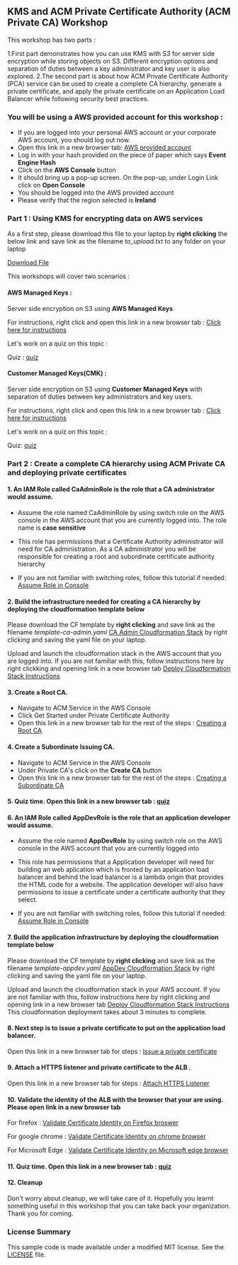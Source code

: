 ## KMS and ACM Private Certificate Authority (ACM Private CA) Workshop

This workshop has two parts :

1.First part demonstrates how you can use KMS with S3 for server side encryption while storing objects on S3. Different encryption options and separation of duties between a key administrator and key user is also explored.
2.The second part is about how ACM Private Certificate Authority (PCA) service can be used to create a complete CA hierarchy, generate a private certificate, and apply the private certificate on an Application Load Balancer while following security best practices.

### You will be using a AWS provided account for this workshop :

* If you are logged into your personal AWS account or your corporate AWS account, you should log out now.
* Open this link in a new browser tab: [AWS provided account](https://dashboard.eventengine.run/)
* Log in with your hash provided on the piece of paper which says **Event Engine Hash**
* Click on the **AWS Console** button
* It should bring up a pop-up screen. On the pop-up,  under Login Link click on **Open Console**
* You should be logged into the AWS provided account
* Please verify that the region selected is **Ireland**

### Part 1 : Using KMS for encrypting data on AWS services

As a first step, please download this file to your laptop by **right clicking** the below link and save link as the filename *to_upload.txt* to any folder on your laptop

[Download File](https://raw.githubusercontent.com/aws-samples/data-protection/master/usecase-8/files/to_upload.txt) 

This workshops will cover two scenarios :

#### AWS Managed Keys :

Server side encryption on S3 using **AWS Managed Keys**

For instructions, right click and open this link in a new browser tab : [Click here for instructions](https://view.highspot.com/viewer/5d9e69b634d6be6992300ade)

Let's work on a quiz on this topic :

Quiz : [quiz](https://bit.ly/2BcatBk)

#### Customer Managed Keys(CMK) :

Server side encryption on S3 using **Customer Managed Keys** with separation of duties between key administrators and key users.

For instructions, right click and open this link in a new browser tab : [Click here for instructions](https://view.highspot.com/viewer/5d9e6e10f7794d2efc187cbe)

Let's work on a quiz on this topic :

Quiz: [quiz](https://amazonmr.au1.qualtrics.com/jfe/form/SV_eXNtTUFRCopu48R)

### Part 2 : Create a complete CA hierarchy using ACM Private CA and deploying private certificates

#### 1. An IAM Role called **CaAdminRole** is the role that a CA administrator would assume. 

* Assume the role named CaAdminRole by using switch role on the AWS console in the AWS account that you are currently logged into. The role name is **case sensitive**

* This role has permissions that a Certificate Authority administrator will need for CA administration. As a CA administrator you will be responsible for creating a root and subordinate certificate authority
hierarchy

* If you are not familiar with switching roles, follow this tutorial if needed: [Assume Role in Console](https://view.highspot.com/viewer/5d66bc5cc79c523342504c3e)

#### 2. Build the infrastructure needed for creating a CA hierarchy by deploying the cloudformation template below

Please download the CF template by **right clicking** and save link as the filename *template-ca-admin.yaml* [CA Admin Cloudformation Stack](https://raw.githubusercontent.com/aws-samples/data-protection/master/usecase-6/cf-templates/template-ca-admin.yaml) by right clicking and saving the yaml file on your laptop. 

Upload and launch the cloudformation stack in the AWS account that you are logged into. If you are not familiar with this, follow instructions here by right clickking and opening link in a new browser tab [Deploy Cloudformation Stack Instructions](https://view.highspot.com/viewer/5d65968f81171753be07bd54)

#### 3. Create a Root CA. 

* Navigate to ACM Service in the AWS Console
* Click Get Started under Private Certificate Authority
* Open this link in a new browser tab for the rest of the steps : [Creating a Root CA](https://view.highspot.com/viewer/5d5b129b6a3b116f4230f242)

#### 4. Create a Subordinate Issuing CA. 

* Navigate to ACM Service in the AWS Console
* Under Private CA's click on the **Create CA** button
* Open this link in a new browser tab for the rest of the steps  : [Creating a Subordinate CA](https://view.highspot.com/viewer/5d9e91c1a2e3a9148b6d7deb)

#### 5. Quiz time. Open this link in a new browser tab : [quiz](https://bit.ly/2yQ5IML)

#### 6. An IAM Role called **AppDevRole** is the role that an application developer would assume. 

* Assume the role named **AppDevRole** by using switch role on the AWS console in the AWS account that you are currently logged into

* This role has permissions that a Application developer will need for building an web aplication which is fronted by an application load balancer and behind the load balancer is a lambda origin that
provides the HTML code for a website. The application developer will also have permissions to issue a certificate under a certificate authority that they select.

* If you are not familiar with switching roles, follow this tutorial if needed: [Assume Role in Console](https://view.highspot.com/viewer/5d66bc5cc79c523342504c3e)

#### 7. Build the application infrastructure by deploying the cloudformation template below

Please download the CF template by **right clicking** and save link as the filename *template-appdev.yaml* [AppDev Cloudformation Stack](https://raw.githubusercontent.com/aws-samples/data-protection/master/usecase-6/cf-templates/template-app-dev.yaml) by right clicking and saving the yaml file on your laptop. 

Upload and launch the cloudformation stack in your AWS account. If you are not familiar with this, follow instructions here by right clicking and opening link in a new browser tab [Deploy Cloudformation Stack Instructions](https://view.highspot.com/viewer/5d65968f81171753be07bd54)
This cloudformation deployment takes about 3 minutes to complete.

#### 8. Next step is to issue a private certificate to put on the application load balancer. 

Open this link in a new browser tab for steps : [Issue a private certificate](https://view.highspot.com/viewer/5d5b133d6a3b116f29313a10)  

#### 9. Attach a HTTPS listener and private certificate to the ALB . 

Open this link in a new browser tab for steps : [Attach HTTPS Listener](https://view.highspot.com/viewer/5d669c21628ba22ca196b49e)  

#### 10. Validate the identity of the ALB with the browser that your are using. Please open link in a new browser tab

For firefox : [Validate Certificate Identity on Firefox broswer](https://view.highspot.com/viewer/5d5c1fe23f65f635ae005a47)  

For google chrome : [Validate Certificate Identity on chrome browser](https://view.highspot.com/viewer/5d5c42da66bbaa2fc928a575)

For Microsoft Edge : [Validate Certificate Identity on Microsoft edge browser](https://view.highspot.com/viewer/5d5c2e5cf7794d4833e8207a)

#### 11. Quiz time. Open this link in a new browser tab : [quiz](https://bit.ly/2Zh3iRY)

#### 12. Cleanup

Don't worry about cleanup, we will take care of it. Hopefully you learnt something useful in this workshop that you can take back your organization. Thank you for coming.

### License Summary

This sample code is made available under a modified MIT license. See the [LICENSE](LICENSE) file.
